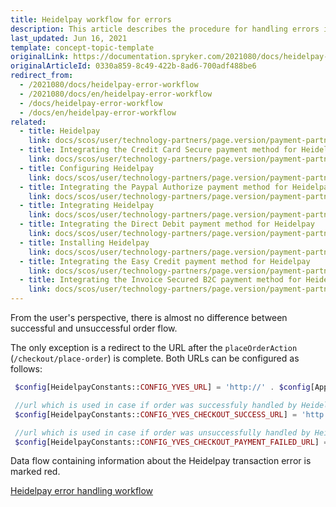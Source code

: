 ```yaml
---
title: Heidelpay workflow for errors
description: This article describes the procedure for handling errors in Heidelpay.
last_updated: Jun 16, 2021
template: concept-topic-template
originalLink: https://documentation.spryker.com/2021080/docs/heidelpay-error-workflow
originalArticleId: 0330a859-8c49-422b-8ad6-700adf488be6
redirect_from:
  - /2021080/docs/heidelpay-error-workflow
  - /2021080/docs/en/heidelpay-error-workflow
  - /docs/heidelpay-error-workflow
  - /docs/en/heidelpay-error-workflow
related:
  - title: Heidelpay
    link: docs/scos/user/technology-partners/page.version/payment-partners/heidelpay/heidelpay.html
  - title: Integrating the Credit Card Secure payment method for Heidelpay
    link: docs/scos/user/technology-partners/page.version/payment-partners/heidelpay/heidelpay-payment-methods/heidelpay-credit-card-secure.html
  - title: Configuring Heidelpay
    link: docs/scos/user/technology-partners/page.version/payment-partners/heidelpay/scos-integration/heidelpay-configuration-for-scos.html
  - title: Integrating the Paypal Authorize payment method for Heidelpay
    link: docs/scos/user/technology-partners/page.version/payment-partners/heidelpay/heidelpay-payment-methods/heidelpay-paypal-authorize.html
  - title: Integrating Heidelpay
    link: docs/scos/user/technology-partners/page.version/payment-partners/heidelpay/scos-integration/heidelpay-integration-into-scos.html
  - title: Integrating the Direct Debit payment method for Heidelpay
    link: docs/scos/user/technology-partners/page.version/payment-partners/heidelpay/heidelpay-payment-methods/heidelpay-direct-debit.html
  - title: Installing Heidelpay
    link: docs/scos/user/technology-partners/page.version/payment-partners/heidelpay/heidelpay-installation.html
  - title: Integrating the Easy Credit payment method for Heidelpay
    link: docs/scos/user/technology-partners/page.version/payment-partners/heidelpay/heidelpay-payment-methods/heidelpay-easy-credit.html
  - title: Integrating the Invoice Secured B2C payment method for Heidelpay
    link: docs/scos/user/technology-partners/page.version/payment-partners/heidelpay/heidelpay-payment-methods/heidelpay-invoice-secured-b2c.html
---
```


From the user's perspective, there is almost no difference between successful and unsuccessful order flow.

The only exception is a redirect to the URL after the `placeOrderAction` (`/checkout/place-order`) is complete. Both URLs can be configured as follows:

```php
 $config[HeidelpayConstants::CONFIG_YVES_URL] = 'http://' . $config[ApplicationConstants::HOST_YVES];

 //url which is used in case if order was successfuly handled by Heidelpay
 $config[HeidelpayConstants::CONFIG_YVES_CHECKOUT_SUCCESS_URL] = 'http://' . $config[ApplicationConstants::HOST_YVES] . '/checkout/success';

 //url which is used in case if order was unsuccessfully handled by Heidelpay
 $config[HeidelpayConstants::CONFIG_YVES_CHECKOUT_PAYMENT_FAILED_URL] = 'http://' . $config[ApplicationConstants::HOST_YVES] . '/heidelpay/payment-failed?error_code=%s';
 ```

Data flow containing information about the Heidelpay transaction error is marked red.

[Heidelpay error handling workflow](https://spryker.s3.eu-central-1.amazonaws.com/docs/scos/user/technology-partners/payment-partners/heidelpay/technical-details-and-howtos/heidelpay-workflow-for-errors.md/heidelpay-error-handling-workflow.png)

